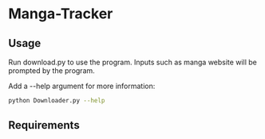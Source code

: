# Manga-Tracker

## Usage

Run download.py to use the program. Inputs such as manga website will be prompted by the program. 

Add a --help argument for more information:
```bash
python Downloader.py --help
```

## Requirements
